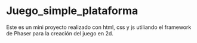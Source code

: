# Juego_simple_plataforma
Este es un mini proyecto realizado con html, css y js utiliando el framework de Phaser para la creación del juego en 2d.
